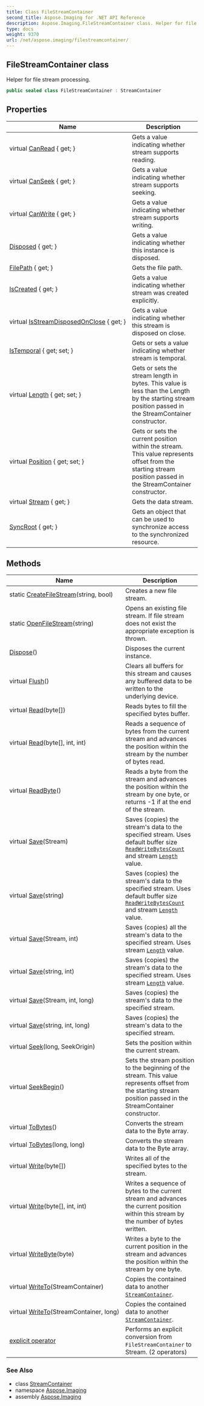 ```yaml
---
title: Class FileStreamContainer
second_title: Aspose.Imaging for .NET API Reference
description: Aspose.Imaging.FileStreamContainer class. Helper for file stream processing
type: docs
weight: 9370
url: /net/aspose.imaging/filestreamcontainer/
---
```

## FileStreamContainer class

Helper for file stream processing.

```csharp
public sealed class FileStreamContainer : StreamContainer
```

## Properties

| Name | Description |
| --- | --- |
| virtual [CanRead](../../aspose.imaging/streamcontainer/canread/) { get; } | Gets a value indicating whether stream supports reading. |
| virtual [CanSeek](../../aspose.imaging/streamcontainer/canseek/) { get; } | Gets a value indicating whether stream supports seeking. |
| virtual [CanWrite](../../aspose.imaging/streamcontainer/canwrite/) { get; } | Gets a value indicating whether stream supports writing. |
| [Disposed](../../aspose.imaging/disposableobject/disposed/) { get; } | Gets a value indicating whether this instance is disposed. |
| [FilePath](../../aspose.imaging/filestreamcontainer/filepath/) { get; } | Gets the file path. |
| [IsCreated](../../aspose.imaging/filestreamcontainer/iscreated/) { get; } | Gets a value indicating whether stream was created explicitly. |
| virtual [IsStreamDisposedOnClose](../../aspose.imaging/streamcontainer/isstreamdisposedonclose/) { get; } | Gets a value indicating whether this stream is disposed on close. |
| [IsTemporal](../../aspose.imaging/filestreamcontainer/istemporal/) { get; set; } | Gets or sets a value indicating whether stream is temporal. |
| virtual [Length](../../aspose.imaging/streamcontainer/length/) { get; set; } | Gets or sets the stream length in bytes. This value is less than the Length by the starting stream position passed in the StreamContainer constructor. |
| virtual [Position](../../aspose.imaging/streamcontainer/position/) { get; set; } | Gets or sets the current position within the stream. This value represents offset from the starting stream position passed in the StreamContainer constructor. |
| virtual [Stream](../../aspose.imaging/streamcontainer/stream/) { get; } | Gets the data stream. |
| [SyncRoot](../../aspose.imaging/streamcontainer/syncroot/) { get; } | Gets an object that can be used to synchronize access to the synchronized resource. |

## Methods

| Name | Description |
| --- | --- |
| static [CreateFileStream](../../aspose.imaging/filestreamcontainer/createfilestream/)(string, bool) | Creates a new file stream. |
| static [OpenFileStream](../../aspose.imaging/filestreamcontainer/openfilestream/)(string) | Opens an existing file stream. If file stream does not exist the appropriate exception is thrown. |
| [Dispose](../../aspose.imaging/disposableobject/dispose/)() | Disposes the current instance. |
| virtual [Flush](../../aspose.imaging/streamcontainer/flush/)() | Clears all buffers for this stream and causes any buffered data to be written to the underlying device. |
| virtual [Read](../../aspose.imaging/streamcontainer/read/)(byte[]) | Reads bytes to fill the specified bytes buffer. |
| virtual [Read](../../aspose.imaging/streamcontainer/read/)(byte[], int, int) | Reads a sequence of bytes from the current stream and advances the position within the stream by the number of bytes read. |
| virtual [ReadByte](../../aspose.imaging/streamcontainer/readbyte/)() | Reads a byte from the stream and advances the position within the stream by one byte, or returns -1 if at the end of the stream. |
| virtual [Save](../../aspose.imaging/streamcontainer/save/)(Stream) | Saves (copies) the stream's data to the specified stream. Uses default buffer size [`ReadWriteBytesCount`](../streamcontainer/readwritebytescount/) and stream [`Length`](../streamcontainer/length/) value. |
| virtual [Save](../../aspose.imaging/streamcontainer/save/)(string) | Saves (copies) the stream's data to the specified stream. Uses default buffer size [`ReadWriteBytesCount`](../streamcontainer/readwritebytescount/) and stream [`Length`](../streamcontainer/length/) value. |
| virtual [Save](../../aspose.imaging/streamcontainer/save/)(Stream, int) | Saves (copies) all the stream's data to the specified stream. Uses stream [`Length`](../streamcontainer/length/) value. |
| virtual [Save](../../aspose.imaging/streamcontainer/save/)(string, int) | Saves (copies) the stream's data to the specified stream. Uses stream [`Length`](../streamcontainer/length/) value. |
| virtual [Save](../../aspose.imaging/streamcontainer/save/)(Stream, int, long) | Saves (copies) the stream's data to the specified stream. |
| virtual [Save](../../aspose.imaging/streamcontainer/save/)(string, int, long) | Saves (copies) the stream's data to the specified stream. |
| virtual [Seek](../../aspose.imaging/streamcontainer/seek/)(long, SeekOrigin) | Sets the position within the current stream. |
| virtual [SeekBegin](../../aspose.imaging/streamcontainer/seekbegin/)() | Sets the stream position to the beginning of the stream. This value represents offset from the starting stream position passed in the StreamContainer constructor. |
| virtual [ToBytes](../../aspose.imaging/streamcontainer/tobytes/)() | Converts the stream data to the Byte array. |
| virtual [ToBytes](../../aspose.imaging/streamcontainer/tobytes/)(long, long) | Converts the stream data to the Byte array. |
| virtual [Write](../../aspose.imaging/streamcontainer/write/)(byte[]) | Writes all of the specified bytes to the stream. |
| virtual [Write](../../aspose.imaging/streamcontainer/write/)(byte[], int, int) | Writes a sequence of bytes to the current stream and advances the current position within this stream by the number of bytes written. |
| virtual [WriteByte](../../aspose.imaging/streamcontainer/writebyte/)(byte) | Writes a byte to the current position in the stream and advances the position within the stream by one byte. |
| virtual [WriteTo](../../aspose.imaging/streamcontainer/writeto/)(StreamContainer) | Copies the contained data to another [`StreamContainer`](../streamcontainer/). |
| virtual [WriteTo](../../aspose.imaging/streamcontainer/writeto/)(StreamContainer, long) | Copies the contained data to another [`StreamContainer`](../streamcontainer/). |
| [explicit operator](../../aspose.imaging/filestreamcontainer/op_explicit/#op_explicit_1) | Performs an explicit conversion from `FileStreamContainer` to Stream. (2 operators) |

### See Also

* class [StreamContainer](../streamcontainer/)
* namespace [Aspose.Imaging](../../aspose.imaging/)
* assembly [Aspose.Imaging](../../)


